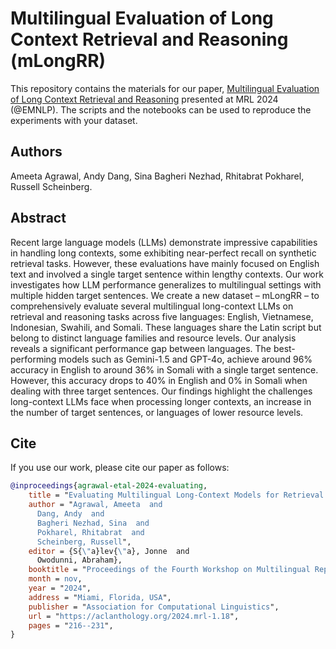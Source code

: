 # Multilingual Evaluation of Long Context Retrieval and Reasoning (mLongRR)

This repository contains the materials for our paper, [Multilingual Evaluation of Long Context Retrieval and Reasoning](https://aclanthology.org/2024.mrl-1.18/) presented at MRL 2024 (@EMNLP). The scripts and the notebooks can be used to reproduce the experiments with your dataset.

## Authors

Ameeta Agrawal, Andy Dang, Sina Bagheri Nezhad, Rhitabrat Pokharel, Russell Scheinberg.

## Abstract

Recent large language models (LLMs) demonstrate impressive capabilities in handling long contexts, some exhibiting near-perfect recall on synthetic retrieval tasks. However, these evaluations have mainly focused on English text and involved a single target sentence within lengthy contexts. Our work investigates how LLM performance generalizes to multilingual settings with multiple hidden target sentences. We create a new dataset – mLongRR – to comprehensively evaluate several multilingual long-context LLMs on retrieval and reasoning tasks across five languages: English, Vietnamese, Indonesian, Swahili, and Somali. These languages share the Latin script but belong to distinct language families and resource levels. Our analysis reveals a significant performance gap between languages. The best-performing models such as Gemini-1.5 and GPT-4o, achieve around 96% accuracy in English to around 36% in Somali with a single target sentence. However, this accuracy drops to 40% in English and 0% in Somali when dealing with three target sentences. Our findings highlight the challenges long-context LLMs face when processing longer contexts, an increase in the number of target sentences, or languages of lower resource levels.

## Cite

If you use our work, please cite our paper as follows:

```bibtex
@inproceedings{agrawal-etal-2024-evaluating,
    title = "Evaluating Multilingual Long-Context Models for Retrieval and Reasoning",
    author = "Agrawal, Ameeta  and
      Dang, Andy  and
      Bagheri Nezhad, Sina  and
      Pokharel, Rhitabrat  and
      Scheinberg, Russell",
    editor = {S{\"a}lev{\"a}, Jonne  and
      Owodunni, Abraham},
    booktitle = "Proceedings of the Fourth Workshop on Multilingual Representation Learning (MRL 2024)",
    month = nov,
    year = "2024",
    address = "Miami, Florida, USA",
    publisher = "Association for Computational Linguistics",
    url = "https://aclanthology.org/2024.mrl-1.18",
    pages = "216--231",
}
```
